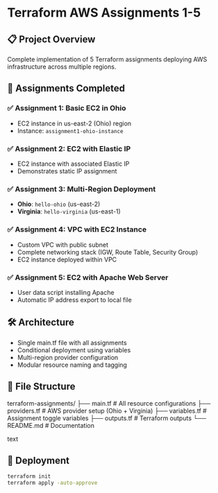 # Terraform AWS Assignments 1-5

## 📋 Project Overview
Complete implementation of 5 Terraform assignments deploying AWS infrastructure across multiple regions.

## 🎯 Assignments Completed

### ✅ Assignment 1: Basic EC2 in Ohio
- EC2 instance in us-east-2 (Ohio) region
- Instance: `assignment1-ohio-instance`

### ✅ Assignment 2: EC2 with Elastic IP
- EC2 instance with associated Elastic IP
- Demonstrates static IP assignment

### ✅ Assignment 3: Multi-Region Deployment
- **Ohio**: `hello-ohio` (us-east-2)
- **Virginia**: `hello-virginia` (us-east-1)

### ✅ Assignment 4: VPC with EC2 Instance
- Custom VPC with public subnet
- Complete networking stack (IGW, Route Table, Security Group)
- EC2 instance deployed within VPC

### ✅ Assignment 5: EC2 with Apache Web Server
- User data script installing Apache
- Automatic IP address export to local file

## 🛠️ Architecture
- Single main.tf file with all assignments
- Conditional deployment using variables
- Multi-region provider configuration
- Modular resource naming and tagging

## 📁 File Structure
terraform-assignments/
├── main.tf # All resource configurations
├── providers.tf # AWS provider setup (Ohio + Virginia)
├── variables.tf # Assignment toggle variables
├── outputs.tf # Terraform outputs
└── README.md # Documentation

text

## 🚀 Deployment
```bash
terraform init
terraform apply -auto-approve
